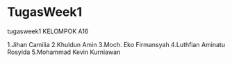 # TugasWeek1
tugasweek1
KELOMPOK A16

1.Jihan Camilia
2.Khuldun Amin
3.Moch. Eko Firmansyah
4.Luthfian Aminatu Rosyida
5.Mohammad Kevin Kurniawan
